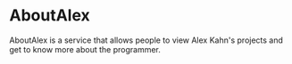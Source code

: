 # AboutAlex
AboutAlex is a service that allows people to view Alex Kahn's projects and get to know more about the programmer.
